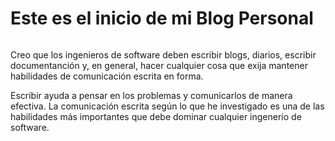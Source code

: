 # Este es el inicio de mi Blog Personal 

<p align="center">
  <img sr="/assets/images/feature.jpg">
</p>

Creo que los ingenieros de software deben escribir blogs, diarios, escribir 
documentanción y, en general, hacer cualquier cosa que exija mantener habilidades de comunicación escrita en forma. 

Escribir ayuda a pensar en los problemas y comunicarlos de manera efectiva. La comunicación escrita según lo que he investigado es una de las habilidades más importantes que debe dominar cualquier ingenerio de software. 
